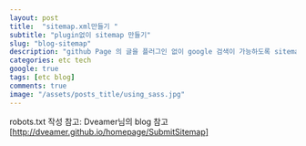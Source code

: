 ```yaml
---
layout: post
title:  "sitemap.xml만들기 "
subtitle: "plugin없이 sitemap 만들기"
slug: "blog-sitemap" 
description: "github Page 의 글을 플러그인 없이 google 검색이 가능하도록 sitemap.xml을 작성하자. "
categories: etc tech
google: true 
tags: [etc blog]
comments: true
image: "/assets/posts_title/using_sass.jpg"
---
```


robots.txt 작성 
참고: Dveamer님의 blog 참고 
[http://dveamer.github.io/homepage/SubmitSitemap]